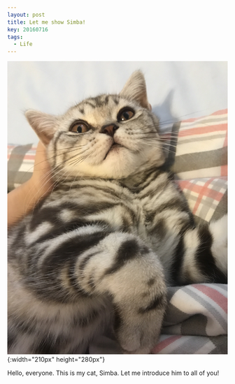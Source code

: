 ```yaml
---
layout: post
title: Let me show Simba!
key: 20160716
tags: 
  - Life
---
```


![Simba](/_image/simba1.jpg){:width="210px" height="280px"}

Hello, everyone. This is my cat, Simba. Let me introduce him to all of you!

